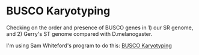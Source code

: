 # BUSCO Karyotyping

Checking on the order and presence of BUSCO genes in 1) our SR genome, and 2) Gerry's ST genome compared with D.melanogaster. 


I'm using Sam Whiteford's program to do this: [BUSCO Karyotyping](https://github.com/swomics/BUSCO_karyotyping)



